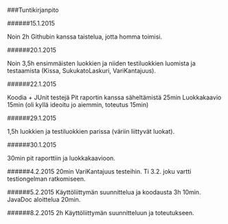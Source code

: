 ###Tuntikirjanpito

######15.1.2015

Noin 2h Githubin kanssa taistelua, jotta homma toimisi.

######20.1.2015

Noin 3,5h ensimmäisten luokkien ja niiden testiluokkien luomista ja testaamista (Kissa, SukukatoLaskuri, VariKantajuus).

######22.1.2015

Koodia + JUnit testejä 
Pit raportin kanssa säheltämistä 25min
Luokkakaavio 15min (oli kyllä ideoitu jo aiemmin, toteutus 15min)

######29.1.2015

1,5h luokkien ja testiluokkien parissa (väriin liittyvät luokat).

######30.1.2015

30min pit raporttiin ja luokkakaavioon.

######4.2.2015
20min VariKantajuus testeihin. Ti 3.2. joku vartti testiongelman ratkomiseen.

######5.2.2015
Käyttöliittymän suunnittelua ja koodausta 3h 10min. JavaDoc aloittelua 20min.

######8.2.2015
2h Käyttöliittymän suunnitteluun ja toteutukseen.
